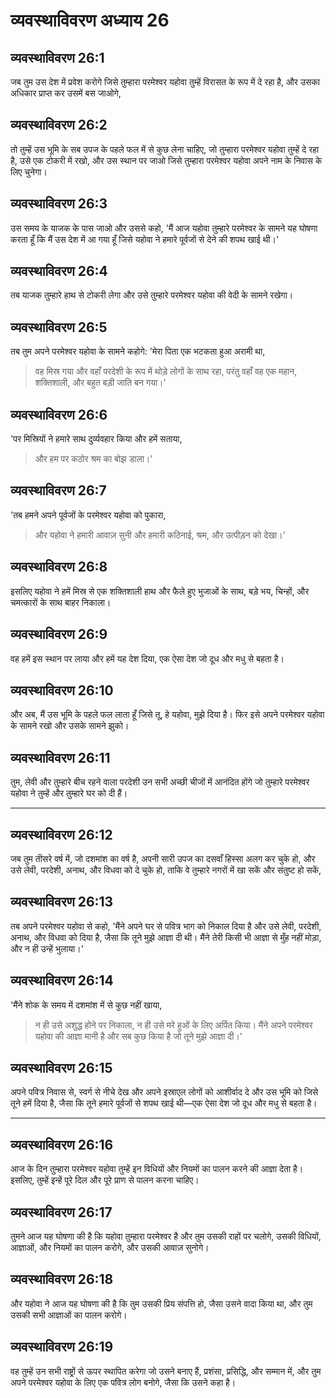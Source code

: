 # व्यवस्थाविवरण अध्याय 26

## व्यवस्थाविवरण 26:1
जब तुम उस देश में प्रवेश करोगे जिसे तुम्हारा परमेश्वर यहोवा तुम्हें विरासत के रूप में दे रहा है, और उसका अधिकार प्राप्त कर उसमें बस जाओगे,

## व्यवस्थाविवरण 26:2
तो तुम्हें उस भूमि के सब उपज के पहले फल में से कुछ लेना चाहिए, जो तुम्हारा परमेश्वर यहोवा तुम्हें दे रहा है, उसे एक टोकरी में रखो, और उस स्थान पर जाओ जिसे तुम्हारा परमेश्वर यहोवा अपने नाम के निवास के लिए चुनेगा।

## व्यवस्थाविवरण 26:3
उस समय के याजक के पास जाओ और उससे कहो, 'मैं आज यहोवा तुम्हारे परमेश्वर के सामने यह घोषणा करता हूँ कि मैं उस देश में आ गया हूँ जिसे यहोवा ने हमारे पूर्वजों से देने की शपथ खाई थी।'

## व्यवस्थाविवरण 26:4
तब याजक तुम्हारे हाथ से टोकरी लेगा और उसे तुम्हारे परमेश्वर यहोवा की वेदी के सामने रखेगा।

## व्यवस्थाविवरण 26:5
तब तुम अपने परमेश्वर यहोवा के सामने कहोगे:
'मेरा पिता एक भटकता हुआ अरामी था,
> वह मिस्र गया और वहाँ परदेशी के रूप में थोड़े लोगों के साथ रहा,
> परंतु वहाँ वह एक महान, शक्तिशाली, और बहुत बड़ी जाति बन गया।'

## व्यवस्थाविवरण 26:6
'पर मिस्रियों ने हमारे साथ दुर्व्यवहार किया और हमें सताया,
> और हम पर कठोर श्रम का बोझ डाला।'

## व्यवस्थाविवरण 26:7
'तब हमने अपने पूर्वजों के परमेश्वर यहोवा को पुकारा,
> और यहोवा ने हमारी आवाज़ सुनी और हमारी कठिनाई, श्रम, और उत्पीड़न को देखा।'

## व्यवस्थाविवरण 26:8
इसलिए यहोवा ने हमें मिस्र से एक शक्तिशाली हाथ और फैले हुए भुजाओं के साथ, बड़े भय, चिन्हों, और चमत्कारों के साथ बाहर निकाला।

## व्यवस्थाविवरण 26:9
वह हमें इस स्थान पर लाया और हमें यह देश दिया, एक ऐसा देश जो दूध और मधु से बहता है।

## व्यवस्थाविवरण 26:10
और अब, मैं उस भूमि के पहले फल लाता हूँ जिसे तू, हे यहोवा, मुझे दिया है। फिर इसे अपने परमेश्वर यहोवा के सामने रखो और उसके सामने झुको।

## व्यवस्थाविवरण 26:11
तुम, लेवी और तुम्हारे बीच रहने वाला परदेशी उन सभी अच्छी चीजों में आनंदित होंगे जो तुम्हारे परमेश्वर यहोवा ने तुम्हें और तुम्हारे घर को दी हैं।

---

## व्यवस्थाविवरण 26:12
जब तुम तीसरे वर्ष में, जो दशमांश का वर्ष है, अपनी सारी उपज का दसवाँ हिस्सा अलग कर चुके हो, और उसे लेवी, परदेशी, अनाथ, और विधवा को दे चुके हो, ताकि वे तुम्हारे नगरों में खा सकें और संतुष्ट हो सकें,

## व्यवस्थाविवरण 26:13
तब अपने परमेश्वर यहोवा से कहो, 'मैंने अपने घर से पवित्र भाग को निकाल दिया है और उसे लेवी, परदेशी, अनाथ, और विधवा को दिया है, जैसा कि तूने मुझे आज्ञा दी थी। मैंने तेरी किसी भी आज्ञा से मुँह नहीं मोड़ा, और न ही उन्हें भुलाया।'

## व्यवस्थाविवरण 26:14
'मैंने शोक के समय में दशमांश में से कुछ नहीं खाया,
> न ही उसे अशुद्ध होने पर निकाला,
> न ही उसे मरे हुओं के लिए अर्पित किया।
मैंने अपने परमेश्वर यहोवा की आज्ञा मानी है और सब कुछ किया है जो तूने मुझे आज्ञा दी।'

## व्यवस्थाविवरण 26:15
अपने पवित्र निवास से, स्वर्ग से नीचे देख और अपने इस्राएल लोगों को आशीर्वाद दे और उस भूमि को जिसे तूने हमें दिया है, जैसा कि तूने हमारे पूर्वजों से शपथ खाई थी—एक ऐसा देश जो दूध और मधु से बहता है।

---

## व्यवस्थाविवरण 26:16
आज के दिन तुम्हारा परमेश्वर यहोवा तुम्हें इन विधियों और नियमों का पालन करने की आज्ञा देता है। इसलिए, तुम्हें इन्हें पूरे दिल और पूरे प्राण से पालन करना चाहिए।

## व्यवस्थाविवरण 26:17
तुमने आज यह घोषणा की है कि यहोवा तुम्हारा परमेश्वर है और तुम उसकी राहों पर चलोगे, उसकी विधियों, आज्ञाओं, और नियमों का पालन करोगे, और उसकी आवाज़ सुनोगे।

## व्यवस्थाविवरण 26:18
और यहोवा ने आज यह घोषणा की है कि तुम उसकी प्रिय संपत्ति हो, जैसा उसने वादा किया था, और तुम उसकी सभी आज्ञाओं का पालन करोगे।

## व्यवस्थाविवरण 26:19
वह तुम्हें उन सभी राष्ट्रों से ऊपर स्थापित करेगा जो उसने बनाए हैं, प्रशंसा, प्रसिद्धि, और सम्मान में, और तुम अपने परमेश्वर यहोवा के लिए एक पवित्र लोग बनोगे, जैसा कि उसने कहा है।
